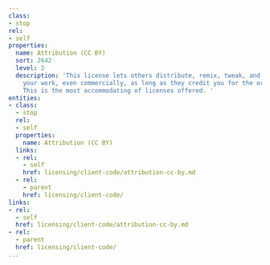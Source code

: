 ```yaml
---
class:
- stop
rel:
- self
properties:
  name: Attribution (CC BY)
  sort: 2642
  level: 2
  description: 'This license lets others distribute, remix, tweak, and build upon
    your work, even commercially, as long as they credit you for the original creation.
    This is the most accommodating of licenses offered. '
entities:
- class:
  - stop
  rel:
  - self
  properties:
    name: Attribution (CC BY)
  links:
  - rel:
    - self
    href: licensing/client-code/attribution-cc-by.md
  - rel:
    - parent
    href: licensing/client-code/
links:
- rel:
  - self
  href: licensing/client-code/attribution-cc-by.md
- rel:
  - parent
  href: licensing/client-code/
...
```

